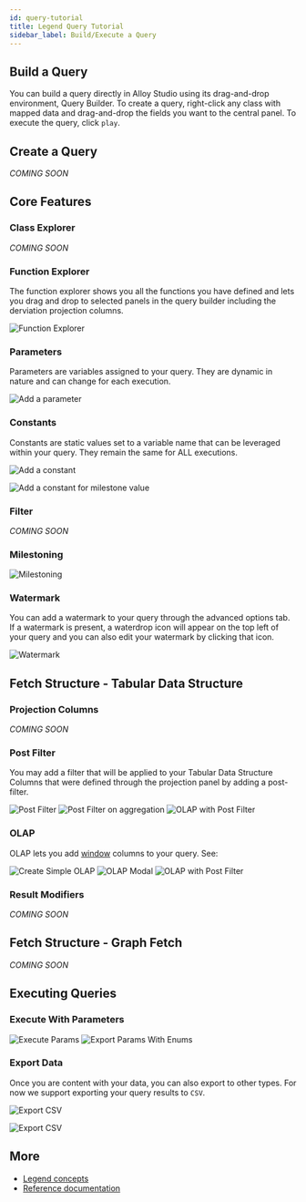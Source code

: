 ```yaml
---
id: query-tutorial
title: Legend Query Tutorial
sidebar_label: Build/Execute a Query 
---
```


## Build a Query
You can build a query directly in Alloy Studio using its drag-and-drop environment, Query Builder. To create a query, right-click any class with mapped data and drag-and-drop the fields you want to the central panel. To execute the query, click `play`. 

## Create a Query

_COMING SOON_

## Core Features

### Class Explorer 
_COMING SOON_

### Function Explorer
The function explorer shows you all the functions you have defined and lets you drag and drop to selected panels in the query builder including the derviation projection columns.  

![Function Explorer](../assets/query-builder/function-explorer.gif)

### Parameters 
Parameters are variables assigned to your query. They are dynamic in nature and can change for each execution.

![Add a parameter](../assets/query-builder/params.gif)

### Constants
Constants are static values set to a variable name that can be leveraged within your query. They remain the same for ALL executions.

![Add a constant](../assets/query-builder/constants-simple.gif)

![Add a constant for milestone value](../assets/query-builder/constants-milestoning.gif)


### Filter
_COMING SOON_

### Milestoning 

![Milestoning](../assets/query-builder/milestoning.gif)
### Watermark

You can add a watermark to your query through the advanced options tab. If a watermark is present, a waterdrop icon will appear on the top left of your query and you can also edit your watermark by clicking that icon. 

![Watermark](../assets/query-builder/watermark.gif)


## Fetch Structure - Tabular Data Structure 

### Projection Columns

_COMING SOON_

### Post Filter
You may add a filter that will be applied to your Tabular Data Structure Columns that were defined through the projection panel by adding a post-filter.


![Post Filter](../assets/query-builder/post-filter-simple.gif)
![Post Filter on aggregation](../assets/query-builder/post-filter-aggregation.gif)
![OLAP with Post Filter](../assets/query-builder/post-filter-derived.gif)

### OLAP
OLAP lets you add [window](https://mode.com/sql-tutorial/sql-window-functions/) columns to your query. 
See: 

![Create Simple OLAP](../assets/query-builder/olap-simple.gif)
![OLAP Modal](../assets/query-builder/olap-create-modal.gif)
![OLAP with Post Filter](../assets/query-builder/olap-post-filter.gif)

### Result Modifiers

_COMING SOON_

## Fetch Structure - Graph Fetch 

_COMING SOON_

## Executing Queries

### Execute With Parameters

![Execute Params](../assets/query-builder/execute-params.gif)
![Export Params With Enums](../assets/query-builder/execute-params-enums.gif)

### Export Data

Once you are content with your data, you can also export to other types. For now we support exporting your query results to `CSV`.


![Export CSV](../assets/query-builder/export-csv.gif)

![Export CSV](../assets/query-builder/export-csv-params.gif)

## More
- [Legend concepts](../concepts/legend-concepts)
- [Reference documentation](../reference/)

